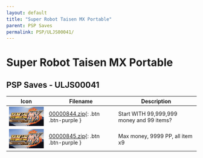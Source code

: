 ```yaml
---
layout: default
title: "Super Robot Taisen MX Portable"
parent: PSP Saves
permalink: PSP/ULJS00041/
---
```

# Super Robot Taisen MX Portable

## PSP Saves - ULJS00041

| Icon | Filename | Description |
|------|----------|-------------|
| ![Super Robot Taisen MX Portable](ICON0.PNG) | [00000844.zip](00000844.zip){: .btn .btn-purple } | Start WITH 99,999,999 money and 99 items? |
| ![Super Robot Taisen MX Portable](ICON0.PNG) | [00000845.zip](00000845.zip){: .btn .btn-purple } | Max money, 9999 PP, all item x9 |

